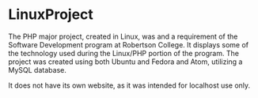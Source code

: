 # LinuxProject
The PHP major project, created in Linux, was and a requirement of the Software Development program at Robertson College. It displays some of the technology used during the Linux/PHP portion of the program. 
The project was created using both Ubuntu and Fedora and Atom, utilizing a MySQL database.

It does not have its own website, as it was intended for localhost use only.
